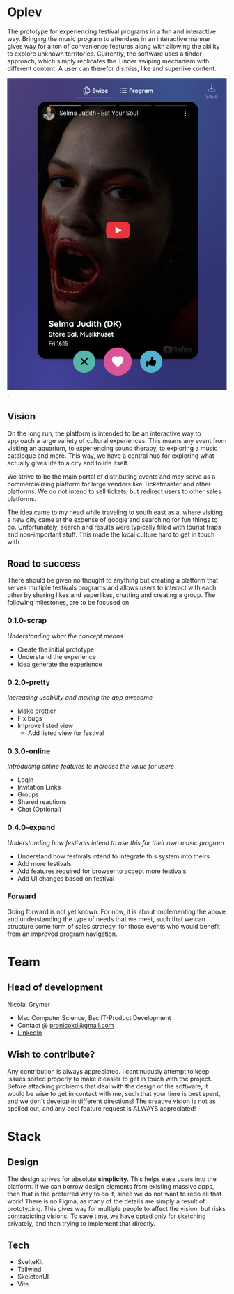 # Oplev

The prototype for experiencing festival programs in a fun and interactive way. Bringing the music program to attendees in an interactive manner gives way for a ton of convenience features along with allowing the ability to explore unknown territories. Currently, the software uses a tinder-approach, which simply replicates the Tinder swiping mechanism with different content. A user can therefor dismiss, like and superlike content.

![Early version of prototype](docs/img/preview.png).

## Vision

On the long run, the platform is intended to be an interactive way to approach a large variety of cultural experiences. This means any event from visiting an aquarium, to experiencing sound therapy, to exploring a music catalogue and more. This way, we have a central hub for exploring what actually gives life to a city and to life itself.

We strive to be the main portal of distributing events and may serve as a commercializing platform for large vendors like Ticketmaster and other platforms. We do not intend to sell tickets, but redirect users to other sales platforms.

The idea came to my head while traveling to south east asia, where visiting a new city came at the expense of google and searching for fun things to do. Unfortunately, search and results were typically filled with tourist traps and non-important stuff. This made the local culture hard to get in touch with.

## Road to success

There should be given no thought to anything but creating a platform that serves multiple festivals programs and allows users to interact with each other by sharing likes and superlikes, chatting and creating a group. The following milestones, are to be focused on

### 0.1.0-scrap
*Understanding what the concept means*
- Create the initial prototype
- Understand the experience
- Idea generate the experience

### 0.2.0-pretty
*Increasing usability and making the app awesome*
- Make prettier
- Fix bugs
- Improve listed view
  - Add listed view for festival

### 0.3.0-online
*Introducing online features to increase the value for users*
- Login
- Invitation Links
- Groups
- Shared reactions
- Chat (Optional)

### 0.4.0-expand
*Understanding how festivals intend to use this for their own music program*
- Understand how festivals intend to integrate this system into theirs
- Add more festivals
- Add features required for browser to accept more festivals
- Add UI changes based on festival

### Forward
Going forward is not yet known. For now, it is about implementing the above and understanding the type of needs that we meet, such that we can structure some form of sales strategy, for those events who would benefit from an improved program navigation.


# Team

## Head of development
Nicolai Grymer
- Msc Computer Science, Bsc IT-Product Development
- Contact @ pronicoxd@gmail.com
- [LinkedIn](https://www.linkedin.com/in/nicolai-grymer-178846201/)

## Wish to contribute?
Any contribution is always appreciated. I continuously attempt to keep issues sorted properly to make it easier to get in touch with the project. Before attacking problems that deal with the design of the software, it would be wise to get in contact with me, such that your time is best spent, and we don't develop in different directions! The creative vision is not as spelled out, and any cool feature request is ALWAYS appreciated!


# Stack
## Design
The design strives for absolute **simplicity**. This helps ease users into the platform. If we can borrow design elements from existing massive apps, then that is the preferred way to do it, since we do not want to redo all that work! There is no Figma, as many of the details are simply a result of prototyping. This gives way for multiple people to affect the vision, but risks contradicting visions. To save time, we have opted only for sketching privately, and then trying to implement that directly.

## Tech
- SvelteKit
- Tailwind
- SkeletonUI
- Vite



